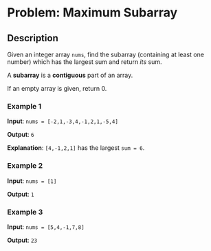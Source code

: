 <!--NO_HARDWRAPS-->
# Problem: Maximum Subarray

## Description

Given an integer array `nums`, find the subarray (containing at least one number) which has the largest sum and return *its* sum.

A **subarray** is a **contiguous** part of an array.

If an empty array is given, return 0.

### Example 1

**Input**: `nums = [-2,1,-3,4,-1,2,1,-5,4]`

**Output**: `6`

**Explanation**:
`[4,-1,2,1]` has the largest `sum = 6`.


### Example 2

**Input**: `nums = [1]`

**Output**: `1`

### Example 3

**Input**: `nums = [5,4,-1,7,8]`

**Output**: `23`
